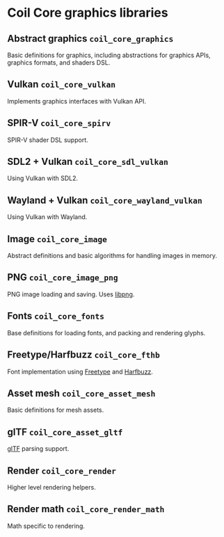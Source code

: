 # Coil Core graphics libraries

## Abstract graphics `coil_core_graphics`

Basic definitions for graphics, including abstractions for graphics APIs, graphics formats, and shaders DSL.

## Vulkan `coil_core_vulkan`

Implements graphics interfaces with Vulkan API.

## SPIR-V `coil_core_spirv`

SPIR-V shader DSL support.

## SDL2 + Vulkan `coil_core_sdl_vulkan`

Using Vulkan with SDL2.

## Wayland + Vulkan `coil_core_wayland_vulkan`

Using Vulkan with Wayland.

## Image `coil_core_image`

Abstract definitions and basic algorithms for handling images in memory.

## PNG `coil_core_image_png`

PNG image loading and saving. Uses [libpng](http://libpng.org/pub/png/libpng.html).

## Fonts `coil_core_fonts`

Base definitions for loading fonts, and packing and rendering glyphs.

## Freetype/Harfbuzz `coil_core_fthb`

Font implementation using [Freetype](https://freetype.org/) and [Harfbuzz](https://harfbuzz.github.io/).

## Asset mesh `coil_core_asset_mesh`

Basic definitions for mesh assets.

## glTF `coil_core_asset_gltf`

[glTF](https://www.khronos.org/gltf/) parsing support.

## Render `coil_core_render`

Higher level rendering helpers.

## Render math `coil_core_render_math`

Math specific to rendering.

